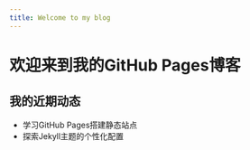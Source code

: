 ```yaml
---
title: Welcome to my blog
---
```


# 欢迎来到我的GitHub Pages博客


## 我的近期动态
- 学习GitHub Pages搭建静态站点
- 探索Jekyll主题的个性化配置
